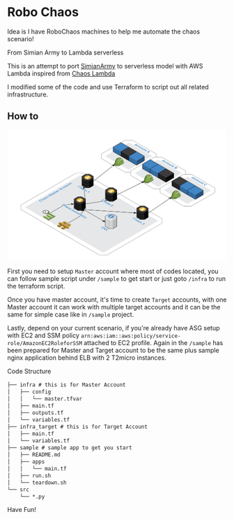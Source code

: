 # Robo Chaos
Idea is I have RoboChaos machines to help me automate the chaos scenario!

From Simian Army to Lambda serverless 

This is an attempt to port [SimianArmy](https://github.com/Netflix/SimianArmy) to serverless model with AWS Lambda inspired from [Chaos Lambda](https://github.com/bbc/chaos-lambda)

I modified some of the code and use Terraform to script out all related infrastructure.

## How to

![overview](asset/ChaosMaster%20Target.png)

First you need to setup `Master` account where most of codes located, you can follow sample script under `/sample` to get start or just goto `/infra` to run the terraform script.

Once you have master account, it's time to create `Target` accounts, with one Master account it can work with multiple target accounts and it can be the same for simple case like in `/sample` project.

Lastly, depend on your current scenario, if you're already have ASG setup with EC2 and SSM policy `arn:aws:iam::aws:policy/service-role/AmazonEC2RoleforSSM` attached to EC2 profile. Again in the `/sample` has been prepared for Master and Target account to be the same plus sample nginx application behind ELB with 2 T2micro instances.     

Code Structure
```
├── infra # this is for Master Account
│   ├── config
│   │   └── master.tfvar
│   ├── main.tf
│   ├── outputs.tf
│   └── variables.tf
├── infra_target # this is for Target Account
│   ├── main.tf
│   └── variables.tf
├── sample # sample app to get you start
│   ├── README.md
│   ├── apps
│   │   └── main.tf
│   ├── run.sh
│   └── teardown.sh
└── src
    └── *.py
```

Have Fun!